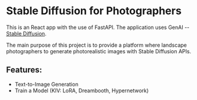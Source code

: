 # Stable Diffusion for Photographers

This is an React app with the use of FastAPI. The application uses GenAI -- [Stable Diffusion](https://stability.ai/news/stable-diffusion-public-release).

The main purpose of this project is to provide a platform where landscape photographers to generate photorealistic images with Stable Diffusion APIs.

## Features:

- Text-to-Image Generation
- Train a Model (KIV: LoRA, Dreambooth, Hypernetwork)
